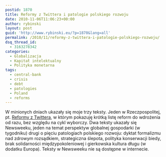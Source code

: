 ```yaml
---
postid: 1870
title: Reformy z Twittera i patologie polskiego rozwoju
date: 2010-11-06T11:06:23+00:00
author: rybinski
layout: post
guid: 'http://www.rybinski.eu/?p=1870&lang=all'
permalink: /2010/11/reformy-z-twittera-i-patologie-polskiego-rozwoju/
dsq_thread_id:
  - 3163278342
categories:
  - Globalizacja
  - Kapitał intelektualny
  - Polityka monetarna
tags:
  - central-bank
  - crisis
  - debt
  - patologies
  - Poland
  - reforms
---
```

W minionych dniach ukazały się moje trzy teksty. Jeden w Rzeczpospolitej, pt. [Reformy z Twittera](http://www.rp.pl/artykul/559373.html), w którym pokazuję krótką listę reform do wdrożenia od razu, bez względu na cykl wyborczy. Dwa teksty ukazały się Newsweeku, jeden na temat perspektyw globalnej gospodarki (w tygodniku) drugi o pięciu patologiach polskiego rozwoju: dyktat formalizmu nad zdrowym rozsądkiem, strategiczna ślepota, polityka konserwacji biedy, brak solidarności międzypokoleniowej i gierkowska kultura długu (w dodatku Europa). Teksty w Newsweeku nie są dostępne w internecie.
